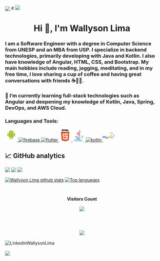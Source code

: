 <!--
**wallysonlima/wallysonlima** is a ✨ _special_ ✨ repository because its `README.md` (this file) appears on your GitHub profile. -->
<img align="center" src="https://capsule-render.vercel.app/api?type=waving&height=100&color=gradient&section=header">
# <img src="https://readme-typing-svg.demolab.com/?lines=Welcome+to+my+github+page;I+hope+you'll+like+it!">

<h1 align="center">Hi 👋, I'm Wallyson Lima</h1>

<h3 align="center">
  <p align="left">
   I am a Software Engineer with a degree in Computer Science from UNESP and an MBA from USP. 
    I specialize in backend technologies, primarily developing with Java and Kotlin. 
    I also have knowledge of Angular, HTML, CSS, and Bootstrap.
    My main hobbies include reading, jogging, meditating, and in my free time, 
    I love sharing a cup of coffee and having great conversations with friends ☕💬😄.
  </p>
</h3>

<h3 align="left"> 🌱 I’m currently learning full-stack technologies such as Angular and deepening my knowledge of Kotlin, Java, Spring, DevOps, and AWS Cloud.</h3>

<h3 align="left">Languages and Tools:</h3>

<p align="left"> <a href="https://developer.android.com" target="_blank"> <img src="https://raw.githubusercontent.com/devicons/devicon/master/icons/android/android-original-wordmark.svg" alt="android" width="40" height="40"/> </a> <a href="https://firebase.google.com/" target="_blank"> <img src="https://www.vectorlogo.zone/logos/firebase/firebase-icon.svg" alt="firebase" width="40" height="40"/> </a> <a href="https://flutter.dev" target="_blank"> <img src="https://www.vectorlogo.zone/logos/flutterio/flutterio-icon.svg" alt="flutter" width="40" height="40"/> </a> <a href="https://www.w3.org/html/" target="_blank"> <img src="https://raw.githubusercontent.com/devicons/devicon/master/icons/html5/html5-original-wordmark.svg" alt="html5" width="40" height="40"/> </a> <a href="https://www.java.com" target="_blank"> <img src="https://raw.githubusercontent.com/devicons/devicon/master/icons/java/java-original.svg" alt="java" width="40" height="40"/> </a> <a href="https://kotlinlang.org" target="_blank"> <img src="https://www.vectorlogo.zone/logos/kotlinlang/kotlinlang-icon.svg" alt="kotlin" width="40" height="40"/> </a> <a href="https://www.mysql.com/" target="_blank"> <img src="https://raw.githubusercontent.com/devicons/devicon/master/icons/mysql/mysql-original-wordmark.svg" alt="mysql" width="40" height="40"/> </a> </p>

## 📈 GitHub analytics


<p align="left">
        <img src="https://github-profile-summary-cards.vercel.app/api/cards/profile-details?username=wallysonlima&theme=tokyonight">
        <img src="https://github-profile-summary-cards.vercel.app/api/cards/repos-per-language?username=wallysonlima&theme=tokyonight">
        <img src="https://github-profile-summary-cards.vercel.app/api/cards/most-commit-language?username=wallysonlima&theme=tokyonight">
</p>
        
        
        
        
<p align="left" margin-left="100px">        
        
  [![Wallyson Lima github stats](https://bad-apple-github-readme.vercel.app/api?username=wallysonlima&show_icons=true&count_private=true&line_height=20&icon_color=00b3ff&theme=blue-green&title_color=00b3ff)](#)
        [![Top languages](https://github-readme-mwendwa.vercel.app/api/top-langs/?username=wallysonlima&layout=compact&count_private=true&theme=blue-green&title_color=00b3ff)](#)<br>
</p>

<div align="center">
<br>
<p align="centre"><b>Visitors Count</b></p>  
<p align="center"><img align="center" src="https://profile-counter.glitch.me/{wallysonlima}/count.svg" /></p> 
</div>
<br>
</details>
<div align="center">
<br>
<p align="center">
  <img src="https://readme-typing-svg.demolab.com/?lines=Thank+you+for+visiting!;I'm+waiting+for+you+again!;Have+a+good+day!&font=Fira%20Code&center=true&width=380&height=50&duration=4000&pause=1000">
</p>
</div>

![LinkedinWallysonLima](https://github.com/user-attachments/assets/b59ea6fa-1ffd-41d0-9746-c60a0c7b3e2a)

<img align="center" src="https://capsule-render.vercel.app/api?type=waving&height=100&color=gradient&section=footer">




